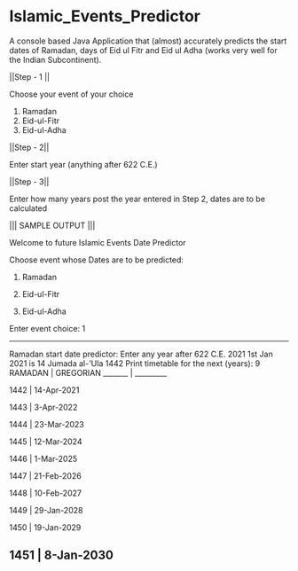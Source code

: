 # Islamic_Events_Predictor
A console based Java Application that (almost) accurately predicts the start dates of Ramadan, days of Eid ul Fitr and Eid ul Adha (works very well for the Indian Subcontinent). 

||Step - 1 ||

Choose your event of your choice

1. Ramadan
2. Eid-ul-Fitr
3. Eid-ul-Adha

||Step - 2||

Enter start year (anything after 622 C.E.)

||Step - 3||

Enter how many years post the year entered in Step 2, dates are to be calculated

||| SAMPLE OUTPUT |||


Welcome to future Islamic Events Date Predictor


Choose event whose Dates are to be predicted:

1. Ramadan

2. Eid-ul-Fitr

3. Eid-ul-Adha

Enter event choice: 1

------------------------------
Ramadan start date predictor:
Enter any year after 622 C.E.
2021
1st Jan 2021 is 14 Jumada al-'Ula 1442
Print timetable for the next (years): 9
RAMADAN | GREGORIAN
_______ | _________

1442    |    14-Apr-2021

1443    |    3-Apr-2022

1444    |    23-Mar-2023

1445    |    12-Mar-2024

1446    |    1-Mar-2025

1447    |    21-Feb-2026

1448    |    10-Feb-2027

1449    |    29-Jan-2028

1450    |    19-Jan-2029

1451    |    8-Jan-2030
-------------------------------------


